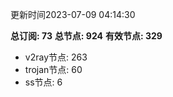 更新时间2023-07-09 04:14:30

**总订阅: 73**
**总节点: 924**
**有效节点: 329**
- v2ray节点: 263
- trojan节点: 60
- ss节点: 6
